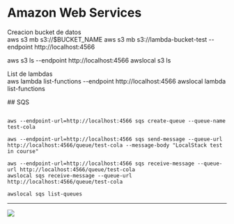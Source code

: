 # Amazon Web Services

Creacion bucket de datos  
aws s3 mb s3://$BUCKET_NAME
aws s3 mb s3://lambda-bucket-test --endpoint http://localhost:4566

aws s3 ls --endpoint http://localhost:4566
awslocal s3 ls

List de lambdas  
aws lambda list-functions --endpoint http://localhost:4566
awslocal lambda list-functions

## SQS

```code

aws --endpoint-url=http://localhost:4566 sqs create-queue --queue-name test-cola

aws --endpoint-url=http://localhost:4566 sqs send-message --queue-url http://localhost:4566/queue/test-cola --message-body "LocalStack test in course"

aws --endpoint-url=http://localhost:4566 sqs receive-message --queue-url http://localhost:4566/queue/test-cola 
awslocal sqs receive-message --queue-url http://localhost:4566/queue/test-cola 

awslocal sqs list-queues

````

---
<!-- Pit i Collons -->
![](https://raw.githubusercontent.com/leguim-repo/leguim-repo/master/img/codedinbcn.png)